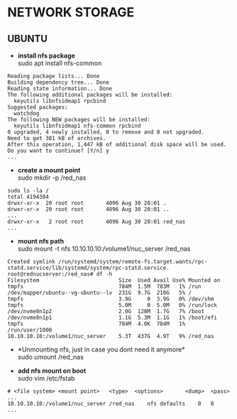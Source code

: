 # NETWORK STORAGE

## UBUNTU

- **install nfs package**  
sudo apt install nfs-common
```
Reading package lists... Done
Building dependency tree... Done
Reading state information... Done
The following additional packages will be installed:
  keyutils libnfsidmap1 rpcbind
Suggested packages:
  watchdog
The following NEW packages will be installed:
  keyutils libnfsidmap1 nfs-common rpcbind
0 upgraded, 4 newly installed, 0 to remove and 0 not upgraded.
Need to get 381 kB of archives.
After this operation, 1,447 kB of additional disk space will be used.
Do you want to continue? [Y/n] y
...
```
- **create a mount point**  
sudo mkdir -p /red_nas
```
sudo ls -la /
total 4194384
drwxr-xr-x  20 root root       4096 Aug 30 20:01 .
drwxr-xr-x  20 root root       4096 Aug 30 20:01 ..
...
drwxr-xr-x   2 root root       4096 Aug 30 20:01 red_nas
...
```
- **mount nfs path**  
sudo mount -t nfs 10.10.10.10:/volume1/nuc_server /red_nas
```
Created symlink /run/systemd/system/remote-fs.target.wants/rpc-statd.service/lib/systemd/system/rpc-statd.service.
root@rednucserver:/red_nas# df -h
Filesystem                         Size  Used Avail Use% Mounted on
tmpfs                              784M  1.5M  783M   1% /run
/dev/mapper/ubuntu--vg-ubuntu--lv  231G  9.7G  210G   5% /
tmpfs                              3.9G     0  3.9G   0% /dev/shm
tmpfs                              5.0M     0  5.0M   0% /run/lock
/dev/nvme0n1p2                     2.0G  128M  1.7G   7% /boot
/dev/nvme0n1p1                     1.1G  5.3M  1.1G   1% /boot/efi
tmpfs                              784M  4.0K  784M   1% /run/user/1000
10.10.10.10:/volume1/nuc_server    5.3T  437G  4.9T   9% /red_nas
```
- \*Unmounting nfs, just in case you dont need it anymore\*  
sudo umount /red_nas

- **add nfs mount on boot**  
sudo vim /etc/fstab
```
# <file system> <mount point>   <type>  <options>       <dump>  <pass>
...
10.10.10.10:/volume1/nuc_server /red_nas    nfs defaults    0   0
...
```
